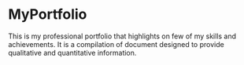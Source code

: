 # MyPortfolio
This is my professional portfolio that highlights on  few  of my skills and achievements.
It is a compilation of document designed to provide qualitative and quantitative information.
